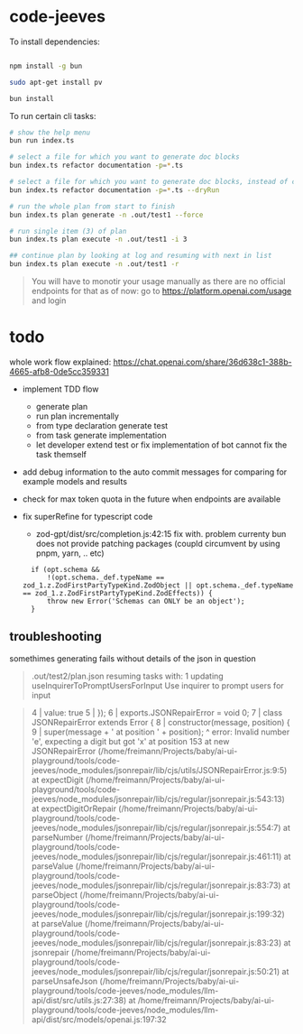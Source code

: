 # code-jeeves

To install dependencies:

```bash

npm install -g bun

sudo apt-get install pv

bun install
```

To run certain cli tasks:

```bash
# show the help menu
bun run index.ts

# select a file for which you want to generate doc blocks
bun index.ts refactor documentation -p=*.ts

# select a file for which you want to generate doc blocks, instead of committing it will only attempt a dry run
bun index.ts refactor documentation -p=*.ts --dryRun

# run the whole plan from start to finish
bun index.ts plan generate -n .out/test1 --force

# run single item (3) of plan
bun index.ts plan execute -n .out/test1 -i 3

## continue plan by looking at log and resuming with next in list
bun index.ts plan execute -n .out/test1 -r

```

 > You will have to monotir your usage manually as there are no official endpoints for that as of now: 
 > go to https://platform.openai.com/usage and login 



# todo

whole work flow explained:
https://chat.openai.com/share/36d638c1-388b-4665-afb8-0de5cc359331


- implement TDD flow
  - generate plan
  - run plan incrementally
  - from type declaration generate test
  - from task generate implementation
  - let developer extend test or fix implementation of bot cannot fix the task themself
- add debug information to the auto commit messages for comparing for example models and results
- check for max token quota in the future when endpoints are available
- fix superRefine for typescript code
  - zod-gpt/dist/src/completion.js:42:15 fix with. problem currenty bun does not provide patching packages (coupld circumvent by using pnpm, yarn, .. etc)

  ```
    if (opt.schema &&
        !(opt.schema._def.typeName == zod_1.z.ZodFirstPartyTypeKind.ZodObject || opt.schema._def.typeName == zod_1.z.ZodFirstPartyTypeKind.ZodEffects)) {
        throw new Error('Schemas can ONLY be an object');
    }
  ```


## troubleshooting

somethimes generating fails without details of the json in question
> .out/test2/plan.json
> resuming tasks with: 1
> updating useInquirerToPromptUsersForInput
> Use inquirer to prompt users for input

> 4 |   value: true
> 5 | });
> 6 | exports.JSONRepairError = void 0;
> 7 | class JSONRepairError extends Error {
> 8 |   constructor(message, position) {
> 9 |     super(message + ' at position ' + position);
>         ^
> error: Invalid number 'e', expecting a digit but got 'x' at position 153
>       at new JSONRepairError (/home/freimann/Projects/baby/ai-ui-playground/tools/code-jeeves/node_modules/jsonrepair/lib/cjs/utils/JSONRepairError.js:9:5)
>       at expectDigit (/home/freimann/Projects/baby/ai-ui-playground/tools/code-jeeves/node_modules/jsonrepair/lib/cjs/regular/jsonrepair.js:543:13)
>       at expectDigitOrRepair (/home/freimann/Projects/baby/ai-ui-playground/tools/code-jeeves/node_modules/jsonrepair/lib/cjs/regular/jsonrepair.js:554:7)
>       at parseNumber (/home/freimann/Projects/baby/ai-ui-playground/tools/code-jeeves/node_modules/jsonrepair/lib/cjs/regular/jsonrepair.js:461:11)
>       at parseValue (/home/freimann/Projects/baby/ai-ui-playground/tools/code-jeeves/node_modules/jsonrepair/lib/cjs/regular/jsonrepair.js:83:73)
>       at parseObject (/home/freimann/Projects/baby/ai-ui-playground/tools/code-jeeves/node_modules/jsonrepair/lib/cjs/regular/jsonrepair.js:199:32)
>       at parseValue (/home/freimann/Projects/baby/ai-ui-playground/tools/code-jeeves/node_modules/jsonrepair/lib/cjs/regular/jsonrepair.js:83:23)
>       at jsonrepair (/home/freimann/Projects/baby/ai-ui-playground/tools/code-jeeves/node_modules/jsonrepair/lib/cjs/regular/jsonrepair.js:50:21)
>       at parseUnsafeJson (/home/freimann/Projects/baby/ai-ui-playground/tools/code-jeeves/node_modules/llm-api/dist/src/utils.js:27:38)
>       at /home/freimann/Projects/baby/ai-ui-playground/tools/code-jeeves/node_modules/llm-api/dist/src/models/openai.js:197:32